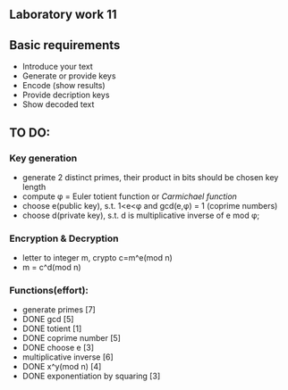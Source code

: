 ## Laboratory work 11

## Basic requirements

* Introduce your text
* Generate or provide keys
* Encode (show results)
* Provide decription keys
* Show decoded text

## TO DO:

### Key generation

* generate 2 distinct primes, their product in bits should be chosen key length
* compute φ = Euler totient function or _Carmichael function_
* choose e(public key), s.t. 1<e<φ and gcd(e,φ) = 1 (coprime numbers)
* choose d(private key), s.t. d is multiplicative inverse of e mod φ;

### Encryption & Decryption

* letter to integer m, crypto c=m^e(mod n) 
* m = c^d(mod n)

### Functions(effort):

* generate primes [7]
* DONE gcd [5]
* DONE totient [1]
* DONE coprime number [5]
* DONE choose e [3]
* multiplicative inverse [6]
* DONE x^y(mod n) [4] 
* DONE exponentiation by squaring [3]
